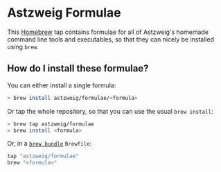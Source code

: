 # Astzweig Formulae

This [Homebrew](https://brew.sh) tap contains formulae for all of Astzweig's
homemade command line tools and executables, so that they can nicely be installed
using `brew`.

## How do I install these formulae?
You can either install a single formula:

```sh
> brew install astzweig/formulae/<formula>
```

Or tap the whole repository, so that you can use the usual `brew install`:

```sh
> brew tap astzweig/formulae
> brew install <formula>
```

Or, in a [`brew bundle`](https://github.com/Homebrew/homebrew-bundle) `Brewfile`:

```ruby
tap "astzweig/formulae"
brew "<formula>"
```
